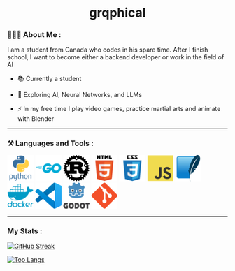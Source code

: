 <h1 align="center">
    grqphical
</h1>

### 🧑🏻‍💻 About Me :

I am a student from Canada who codes in his spare time. After I finish school, I want to become either a backend developer or work in the field of AI
 
- 📚 Currently a student

- 🔭 Exploring AI, Neural Networks, and LLMs

- ⚡ In my free time I play video games, practice martial arts and animate with Blender

---

### ⚒️ Languages and Tools :
<div>
    <img src="https://github.com/devicons/devicon/blob/master/icons/python/python-original-wordmark.svg" title="Python" alt="Python" width="60" height="60">
    <img src="https://github.com/devicons/devicon/blob/master/icons/go/go-original-wordmark.svg" title="Golang" alt="Golang" width="60" height="60">
    <img src="https://github.com/devicons/devicon/blob/master/icons/rust/rust-original.svg" title="Rust" alt="Rust" width="60" height="60">
    <img src="https://github.com/devicons/devicon/blob/master/icons/html5/html5-original-wordmark.svg" title="HTML" alt="HTML" width="60" height="60">
    <img src="https://github.com/devicons/devicon/blob/master/icons/css3/css3-original-wordmark.svg" title="CSS" alt="CSS" width="60" height="60">
    <img src="https://github.com/devicons/devicon/blob/master/icons/javascript/javascript-original.svg" title="JS" alt="JS" width="60" height="60">
    <img src="https://github.com/devicons/devicon/blob/master/icons/sqlite/sqlite-original.svg" title="SQLite" alt="SQLite" width="60" height="60">
    <img src="https://github.com/devicons/devicon/blob/master/icons/docker/docker-plain-wordmark.svg" title="Docker" alt="Docker" width="60" height="60">
    <img src="https://github.com/devicons/devicon/blob/master/icons/vscode/vscode-original.svg" title="Visual Studio Code" alt="Visual Studio Code" width="60" height="60">
    <img src="https://github.com/devicons/devicon/blob/master/icons/godot/godot-original-wordmark.svg" title="Godot" alt="Godot" width="60" height="60">
    <img src="https://github.com/devicons/devicon/blob/master/icons/git/git-original.svg" title="Git" alt="Git" width="60" height="60">

</div>

---

### My Stats :

[![GitHub Streak](http://github-readme-streak-stats.herokuapp.com?user=grqphical&theme=dark&background=000000)](https://git.io/streak-stats)

[![Top Langs](https://github-readme-stats.vercel.app/api/top-langs/?username=grqphical&layout=compact&theme=vision-friendly-dark)](https://github.com/anuraghazra/github-readme-stats)
